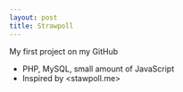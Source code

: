```yaml
---
layout: post
title: Strawpoll
---
```


My first project on my GitHub

- PHP, MySQL, small amount of JavaScript
- Inspired by <stawpoll.me>

<!-- TODO add a link to this post in my palau blog post -->
